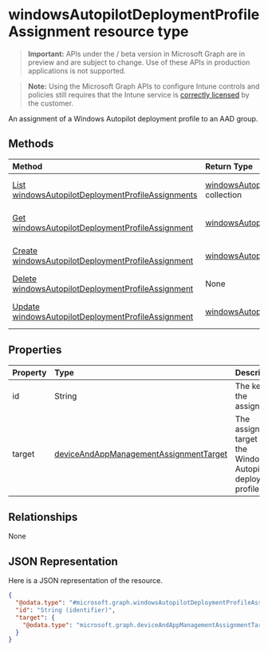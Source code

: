 ﻿# windowsAutopilotDeploymentProfileAssignment resource type

> **Important:** APIs under the / beta version in Microsoft Graph are in preview and are subject to change. Use of these APIs in production applications is not supported.

> **Note:** Using the Microsoft Graph APIs to configure Intune controls and policies still requires that the Intune service is [correctly licensed](https://go.microsoft.com/fwlink/?linkid=839381) by the customer.

An assignment of a Windows Autopilot deployment profile to an AAD group.
## Methods
|Method|Return Type|Description|
|:---|:---|:---|
|[List windowsAutopilotDeploymentProfileAssignments](../api/intune_enrollment_windowsautopilotdeploymentprofileassignment_list.md)|[windowsAutopilotDeploymentProfileAssignment](../resources/intune_enrollment_windowsautopilotdeploymentprofileassignment.md) collection|List properties and relationships of the [windowsAutopilotDeploymentProfileAssignment](../resources/intune_enrollment_windowsautopilotdeploymentprofileassignment.md) objects.|
|[Get windowsAutopilotDeploymentProfileAssignment](../api/intune_enrollment_windowsautopilotdeploymentprofileassignment_get.md)|[windowsAutopilotDeploymentProfileAssignment](../resources/intune_enrollment_windowsautopilotdeploymentprofileassignment.md)|Read properties and relationships of the [windowsAutopilotDeploymentProfileAssignment](../resources/intune_enrollment_windowsautopilotdeploymentprofileassignment.md) object.|
|[Create windowsAutopilotDeploymentProfileAssignment](../api/intune_enrollment_windowsautopilotdeploymentprofileassignment_create.md)|[windowsAutopilotDeploymentProfileAssignment](../resources/intune_enrollment_windowsautopilotdeploymentprofileassignment.md)|Create a new [windowsAutopilotDeploymentProfileAssignment](../resources/intune_enrollment_windowsautopilotdeploymentprofileassignment.md) object.|
|[Delete windowsAutopilotDeploymentProfileAssignment](../api/intune_enrollment_windowsautopilotdeploymentprofileassignment_delete.md)|None|Deletes a [windowsAutopilotDeploymentProfileAssignment](../resources/intune_enrollment_windowsautopilotdeploymentprofileassignment.md).|
|[Update windowsAutopilotDeploymentProfileAssignment](../api/intune_enrollment_windowsautopilotdeploymentprofileassignment_update.md)|[windowsAutopilotDeploymentProfileAssignment](../resources/intune_enrollment_windowsautopilotdeploymentprofileassignment.md)|Update the properties of a [windowsAutopilotDeploymentProfileAssignment](../resources/intune_enrollment_windowsautopilotdeploymentprofileassignment.md) object.|

## Properties
|Property|Type|Description|
|:---|:---|:---|
|id|String|The key of the assignment.|
|target|[deviceAndAppManagementAssignmentTarget](../resources/intune_shared_deviceandappmanagementassignmenttarget.md)|The assignment target for the Windows Autopilot deployment profile.|

## Relationships
None
## JSON Representation
Here is a JSON representation of the resource.
<!-- {
  "blockType": "resource",
  "keyProperty": "id",
  "@odata.type": "microsoft.graph.windowsAutopilotDeploymentProfileAssignment"
}
-->
``` json
{
  "@odata.type": "#microsoft.graph.windowsAutopilotDeploymentProfileAssignment",
  "id": "String (identifier)",
  "target": {
    "@odata.type": "microsoft.graph.deviceAndAppManagementAssignmentTarget"
  }
}
```





